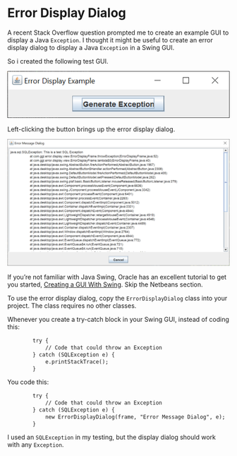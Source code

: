 # Error Display Dialog

A recent Stack Overflow question prompted me to create an example GUI to display a Java `Exception`.  I thought it might be useful to create an error display dialog to display a Java `Exception` in a Swing GUI.

So i created the following test GUI.

![Error Display Example](images/ErrorDisplayExample.png)

Left-clicking the button brings up the error display dialog.

![Error Display Dialog](images/ErrorMessageDialog.png)

If you’re not familiar with Java Swing, Oracle has an excellent tutorial to get you started, [Creating a GUI With Swing](https://docs.oracle.com/javase/tutorial/uiswing/index.html). Skip the Netbeans section.

To use the error display dialog, copy the `ErrorDisplayDialog` class into your project.  The class requires no other classes.

Whenever you create a try-catch block in your Swing GUI, instead of coding this:

			try {
				// Code that could throw an Exception
			} catch (SQLException e) {
				e.printStackTrace();
			}	

You code this:

			try {
				// Code that could throw an Exception
			} catch (SQLException e) {
				new ErrorDisplayDialog(frame, "Error Message Dialog", e);
			}	

I used an `SQLException` in my testing, but the display dialog should work with any `Exception`.
